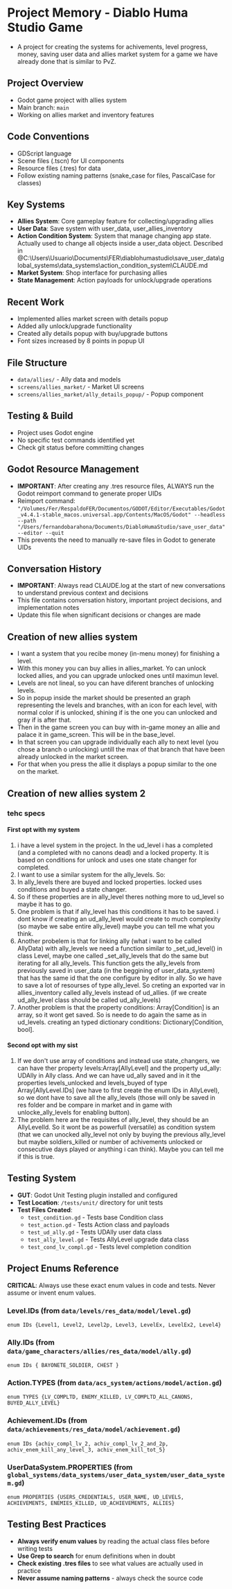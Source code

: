 # Project Memory - Diablo Huma Studio Game
- A project for creating the systems for achivements, level progress, money, saving user data and allies market system for a game we have already done that is similar to PvZ.

## Project Overview 
- Godot game project with allies system
- Main branch: `main`
- Working on allies market and inventory features

## Code Conventions
- GDScript language
- Scene files (.tscn) for UI components
- Resource files (.tres) for data
- Follow existing naming patterns (snake_case for files, PascalCase for classes)

## Key Systems
- **Allies System**: Core gameplay feature for collecting/upgrading allies
- **User Data**: Save system with user_data, user_allies_inventory
- **Action Condition System**: System that manage changing app state. Actually used to change all objects inside a user_data object. Described in @C:\Users\Usuario\Documents\FER\diablohumastudio\save_user_data\global_systems\data_systems\action_condition_system\CLAUDE.md
- **Market System**: Shop interface for purchasing allies
- **State Management**: Action payloads for unlock/upgrade operations

## Recent Work
- Implemented allies market screen with details popup
- Added ally unlock/upgrade functionality
- Created ally details popup with buy/upgrade buttons
- Font sizes increased by 8 points in popup UI

## File Structure
- `data/allies/` - Ally data and models
- `screens/allies_market/` - Market UI screens
- `screens/allies_market/ally_details_popup/` - Popup component

## Testing & Build
- Project uses Godot engine
- No specific test commands identified yet
- Check git status before committing changes

## Godot Resource Management
- **IMPORTANT**: After creating any .tres resource files, ALWAYS run the Godot reimport command to generate proper UIDs
- Reimport command: `"/Volumes/Fer/RespaldoFER/Documentos/GODOT/Editor/Executables/Godot_v4.4.1-stable_macos.universal.app/Contents/MacOS/Godot" --headless --path "/Users/fernandobarahona/Documents/DiabloHumaStudio/save_user_data" --editor --quit`
- This prevents the need to manually re-save files in Godot to generate UIDs

## Conversation History
- **IMPORTANT**: Always read CLAUDE.log at the start of new conversations to understand previous context and decisions
- This file contains conversation history, important project decisions, and implementation notes
- Update this file when significant decisions or changes are made

## Creation of new allies system
- I want a system that you recibe money (in-menu money) for finishing a level. 
- With this money you can buy allies in allies_market. Yo can unlock locked allies, and you can upgrade unlocked ones until maximun level. 
- Levels are not lineal, so you can have diferent branches of unlocking levels.
- So in popup inside the market should be presented an graph representing the levels and branches, with an icon for each level, with normal color if is unlocked, shining if is the one you can unlocked and gray if is after that.
- Then in the game screen you can buy with in-game money an allie and palace it in game_screen. This will be in the base_level.
- In that screen you can upgrade individually each ally to next level (you chose a branch o unlocking) untill the max of that branch that have been already unlocked in the market screen. 
- For that when you press the allie it displays a popup similar to the one on the market. 

## Creation of new allies system 2
### tehc specs
#### First opt with my system
1. i have a level system in the project. In the ud_level i has a completed (and a completed with no canons dead) and a locked property. It is based on conditions for unlock and uses one state changer for completed.
2. I want to use a similar system for the ally_levels. So:
3. In ally_levels there are buyed and locked properties. locked uses conditions and buyed a state changer. 
4. So if these properties are in ally_level theres nothing more to ud_level so maybe it has to go. 
5. One problem is that if ally_level has this conditions it has to be saved. i dont know if creating an ud_ally_level would create to much complexity (so maybe we sabe entire ally_level) maybe you can tell me what you think. 
6. Another probelem is that for linking ally (what i want to be called AllyData) with ally_levels we need a function similar to _set_ud_level() in class Level, maybe one called _set_ally_levels that do the same but iterating for all ally_levels. This function gets the ally_levels from previously saved in user_data (in the beggining of user_data_system) that has the same id that the one configure by editor in ally. So we have to save a lot of resourses of type ally_level. So creting an exported var in allies_inventory called ally_levels instead of ud_allies. (if we create ud_ally_level class should be called ud_ally_levels)  
7. Another problem is that the property conditions: Array[Condition] is an array, so it wont get saved. So is neede to do again the same as in ud_levels. creating an typed dictionary conditions: Dictionary[Condition, bool].   
#### Second opt with my sist
1. If we don't use array of conditions and instead use state_changers, we can have ther property levels:Array[AllyLevel] and the property ud_ally: UDAlly in Ally class. And we can have ud_ally saved and in it the properties levels_unlocked and levels_buyed of type Array[AllyLevel.IDs] (we have to first create the enum IDs in AllyLevel), so we dont have to save all the ally_levels (those will only be saved in res folder and be compare in market and in game with unlocke_ally_levels for enabling button). 
2. The problem here are the requisites of ally_level, they should be an AllyLevelId. So it wont be as powerfull (versatile) as condition system (that we can unocked ally_level not only by buying the previous ally_level but maybe soldiers_killed or number of achivements unlocked or consecutive days played or anything i can think). Maybe you can tell me if this is true.

## Testing System
- **GUT**: Godot Unit Testing plugin installed and configured
- **Test Location**: `/tests/unit/` directory for unit tests
- **Test Files Created**:
  - `test_condition.gd` - Tests base Condition class
  - `test_action.gd` - Tests Action class and payloads
  - `test_ud_ally.gd` - Tests UDAlly user data class
  - `test_ally_level.gd` - Tests AllyLevel upgrade data class
  - `test_cond_lv_compl.gd` - Tests level completion condition

## Project Enums Reference
**CRITICAL**: Always use these exact enum values in code and tests. Never assume or invent enum values.

### Level.IDs (from `data/levels/res_data/model/level.gd`)
```gdscript
enum IDs {Level1, Level2, Level2p, Level3, LevelEx, LevelEx2, Level4}
```

### Ally.IDs (from `data/game_characters/allies/res_data/model/ally.gd`)
```gdscript
enum IDs { BAYONETE_SOLDIER, CHEST }
```

### Action.TYPES (from `data/acs_system/actions/model/action.gd`)
```gdscript
enum TYPES {LV_COMPLTD, ENEMY_KILLED, LV_COMPLTD_ALL_CANONS, BUYED_ALLY_LEVEL}
```

### Achievement.IDs (from `data/achievements/res_data/model/achievement.gd`)
```gdscript
enum IDs {achiv_compl_lv_2, achiv_compl_lv_2_and_2p, achiv_enem_kill_any_level_3, achiv_enem_kill_tot_5}
```

### UserDataSystem.PROPERTIES (from `global_systems/data_systems/user_data_system/user_data_system.gd`)
```gdscript
enum PROPERTIES {USERS_CREDENTIALS, USER_NAME, UD_LEVELS, ACHIEVEMENTS, ENEMIES_KILLED, UD_ACHIEVEMENTS, ALLIES}
```

## Testing Best Practices
- **Always verify enum values** by reading the actual class files before writing tests
- **Use Grep to search** for enum definitions when in doubt
- **Check existing .tres files** to see what values are actually used in practice
- **Never assume naming patterns** - always check the source code 